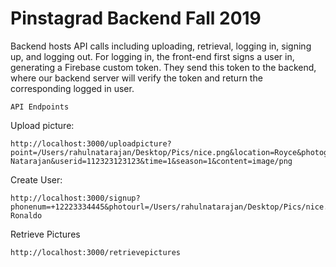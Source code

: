 # Pinstagrad Backend Fall 2019

Backend hosts API calls including uploading, retrieval, logging in, signing up, and logging out.
For logging in, the front-end first signs a user in, generating a Firebase custom token. They send
this token to the backend, where our backend server will verify the token and return the corresponding
logged in user.

```API Endpoints```

Upload picture: 
```Example
http://localhost:3000/uploadpicture?point=/Users/rahulnatarajan/Desktop/Pics/nice.png&location=Royce&photographer=Rahul Natarajan&userid=112323123123&time=1&season=1&content=image/png
```

Create User:
```Example
http://localhost:3000/signup?phonenum=+12223334445&photourl=/Users/rahulnatarajan/Desktop/Pics/nice.png&email=cristianoronaldoi@gmail.com&password=0z1l@5515t5&name=Cristiano Ronaldo
```

Retrieve Pictures
```Example
http://localhost:3000/retrievepictures
```
